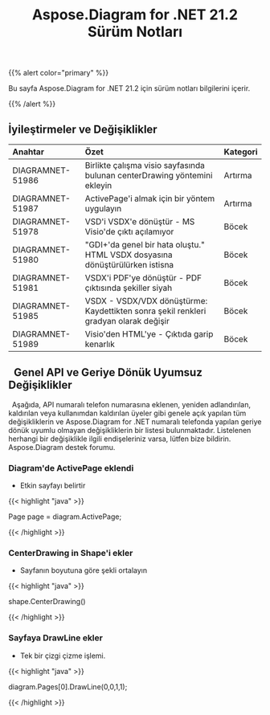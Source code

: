 ﻿---
title: Aspose.Diagram for .NET 21.2 Sürüm Notları
type: docs
weight: 11
url: /tr/net/aspose-diagram-for-net-21-2-release-notes/
---
{{% alert color="primary" %}} 

Bu sayfa Aspose.Diagram for .NET 21.2 için sürüm notları bilgilerini içerir.

{{% /alert %}} 
## **İyileştirmeler ve Değişiklikler**

|**Anahtar**|**Özet**|**Kategori**|
|:- |:- |:- |
|DIAGRAMNET-51986|Birlikte çalışma visio sayfasında bulunan centerDrawing yöntemini ekleyin|Artırma|
|DIAGRAMNET-51987|ActivePage'i almak için bir yöntem uygulayın|Artırma|
|DIAGRAMNET-51978|VSD'i VSDX'e dönüştür - MS Visio'de çıktı açılamıyor|Böcek|
|DIAGRAMNET-51980|"GDI+'da genel bir hata oluştu." HTML VSDX dosyasına dönüştürülürken istisna|Böcek|
|DIAGRAMNET-51981|VSDX'i PDF'ye dönüştür - PDF çıktısında şekiller siyah|Böcek|
|DIAGRAMNET-51985|VSDX - VSDX/VDX dönüştürme: Kaydettikten sonra şekil renkleri gradyan olarak değişir|Böcek|
|DIAGRAMNET-51989|Visio'den HTML'ye - Çıktıda garip kenarlık|Böcek|

## ` `**Genel API ve Geriye Dönük Uyumsuz Değişiklikler**
` `Aşağıda, API numaralı telefon numarasına eklenen, yeniden adlandırılan, kaldırılan veya kullanımdan kaldırılan üyeler gibi genele açık yapılan tüm değişikliklerin ve Aspose.Diagram for .NET numaralı telefonda yapılan geriye dönük uyumlu olmayan değişikliklerin bir listesi bulunmaktadır. Listelenen herhangi bir değişiklikle ilgili endişeleriniz varsa, lütfen bize bildirin. Aspose.Diagram destek forumu.
### **Diagram'de ActivePage eklendi**
- Etkin sayfayı belirtir

{{< highlight "java" >}}

Page page = diagram.ActivePage;

{{< /highlight >}}
### **CenterDrawing in Shape'i ekler**
- Sayfanın boyutuna göre şekli ortalayın



{{< highlight "java" >}}

shape.CenterDrawing()

{{< /highlight >}}
### **Sayfaya DrawLine ekler**
- Tek bir çizgi çizme işlemi.



{{< highlight "java" >}}

 diagram.Pages[0].DrawLine(0,0,1,1);

{{< /highlight >}}



